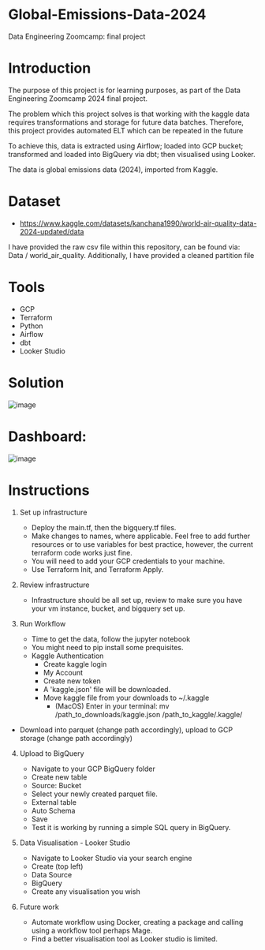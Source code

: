 # Global-Emissions-Data-2024

Data Engineering Zoomcamp: final project

# Introduction

The purpose of this project is for learning purposes, as part of the Data Engineering Zoomcamp 2024 final project. 

The problem which this project solves is that working with the kaggle data requires transformations and storage for future data batches. Therefore, this project provides automated ELT which can be repeated in the future

To achieve this, data is extracted using Airflow; loaded into  GCP bucket; transformed and loaded into BigQuery via dbt; then visualised using Looker.

The data is global emissions data (2024), imported from Kaggle.

# Dataset
- https://www.kaggle.com/datasets/kanchana1990/world-air-quality-data-2024-updated/data
  
I have provided the raw csv file within this repository, can be found via: Data / world_air_quality. Additionally, I have provided a cleaned partition file


# Tools
- GCP
- Terraform
- Python
- Airflow
- dbt
- Looker Studio


# Solution

![image](https://github.com/MaundoJako/Global-Emissions-Data-2024/assets/91381193/b29edb4b-8d8d-42be-9d16-c5d06db89869)


# Dashboard:

![image](https://github.com/MaundoJako/Global-Emissions-Data-2024/assets/91381193/57803d5f-5265-4822-9858-40f7986e1ed6)

# Instructions
1. Set up infrastructure
   - Deploy the main.tf, then the bigquery.tf files.
   - Make changes to names, where applicable. Feel free to add further resources or to use variables for best practice, however, the current terraform code works just fine.
   - You will need to add your GCP credentials to your machine.
   - Use Terraform Init, and Terraform Apply.

2. Review infrastructure
   - Infrastructure should be all set up, review to make sure you have your vm instance, bucket, and bigquery set up.

3. Run Workflow
   - Time to get the data, follow the jupyter notebook
   - You might need to pip install some prequisites.
   - Kaggle Authentication
      - Create kaggle login
      - My Account
      - Create new token
      - A 'kaggle.json' file will be downloaded.
      - Move kaggle file from your downloads to ~/.kaggle
         - (MacOS) Enter in your terminal: mv /path_to_downloads/kaggle.json /path_to_kaggle/.kaggle/
  - Download into parquet (change path accordingly), upload to GCP storage (change path accordingly)

4. Upload to BigQuery
   - Navigate to your GCP BigQuery folder
   - Create new table
   - Source: Bucket
   - Select your newly created parquet file.
   - External table
   - Auto Schema
   - Save
   - Test it is working by running a simple SQL query in BigQuery.

5. Data Visualisation - Looker Studio
   - Navigate to Looker Studio via your search engine
   - Create (top left)
   - Data Source
   - BigQuery
   - Create any visualisation you wish
  
6. Future work
   - Automate workflow using Docker, creating a package and calling using a workflow tool perhaps Mage.
   - Find a better visualisation tool as Looker studio is limited. 

  
